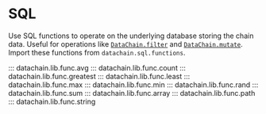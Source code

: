 # SQL

Use SQL functions to operate on the underlying database storing the chain data. Useful
for operations like [`DataChain.filter`](datachain.md#datachain.lib.dc.DataChain.filter)
    and [`DataChain.mutate`](datachain.md#datachain.lib.dc.DataChain.mutate). Import
    these functions from `datachain.sql.functions`.

::: datachain.lib.func.avg
::: datachain.lib.func.count
::: datachain.lib.func.greatest
::: datachain.lib.func.least
::: datachain.lib.func.max
::: datachain.lib.func.min
::: datachain.lib.func.rand
::: datachain.lib.func.sum
::: datachain.lib.func.array
::: datachain.lib.func.path
::: datachain.lib.func.string
